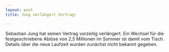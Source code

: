 ```yaml
---
layout: post
title: Jung verlängert Vertrag!

---
```


Sebastian Jung hat seinen Vertrag vorzeitig verlängert. Ein Wechsel für die festgeschriebene Ablöse von 2,5 Millionen im Sommer ist damit vom Tisch. Details über die neue Laufzeit wurden zunächst nicht bekannt gegeben. 


